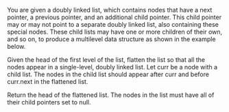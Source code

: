 You are given a doubly linked list, which contains nodes that have a next pointer, a previous pointer, and an additional child pointer. This child pointer may or may not point to a separate doubly linked list, also containing these special nodes. These child lists may have one or more children of their own, and so on, to produce a multilevel data structure as shown in the example below.

Given the head of the first level of the list, flatten the list so that all the nodes appear in a single-level, doubly linked list. Let curr be a node with a child list. The nodes in the child list should appear after curr and before curr.next in the flattened list.

Return the head of the flattened list. The nodes in the list must have all of their child pointers set to null.